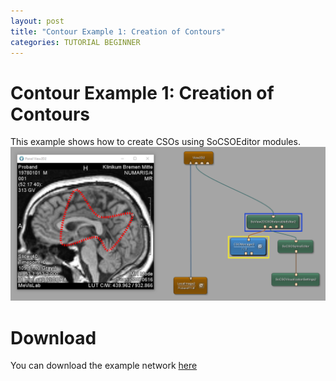 ```yaml
---
layout: post
title: "Contour Example 1: Creation of Contours"
categories: TUTORIAL BEGINNER
---
```


# Contour Example 1: Creation of Contours
This example shows how to create CSOs using SoCSOEditor modules.
![Screenshot](./image.png)

# Download
You can download the example network [here](./ContourExample1.mlab)
